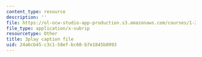 ```yaml
---
content_type: resource
description: ''
file: https://ol-ocw-studio-app-production.s3.amazonaws.com/courses/1-258j-public-transportation-systems-spring-2017/24a6cb45c3c158efbc60b7e1845b8993_YGpxOuDJdJw.vtt
file_type: application/x-subrip
resourcetype: Other
title: 3play caption file
uid: 24a6cb45-c3c1-58ef-bc60-b7e1845b8993
---
```

